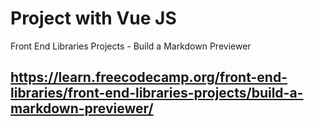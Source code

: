 # Project with Vue JS
Front End Libraries Projects - Build a Markdown Previewer
## https://learn.freecodecamp.org/front-end-libraries/front-end-libraries-projects/build-a-markdown-previewer/
